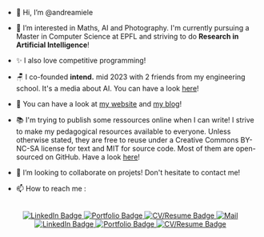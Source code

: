 - 👋 Hi, I’m @andreamiele

- 👀 I’m interested in Maths, AI and Photography. I'm currently pursuing a Master in Computer Science at EPFL and striving to do **Research in Artificial Intelligence**!
- ✨ I also love competitive programming!
- 🪑 I co-founded **intend.** mid 2023 with 2 friends from my engineering school. It's a media about AI. You can have a look [here]()!
- 📖 You can have a look at [my website](https://andreamiele.fr/) and [my blog](https://andreamiele.github.io/blog/)!
- 📚 I'm trying to publish some ressources online when I can write! I strive to make my pedagogical resources available to everyone.
Unless otherwise stated, they are free to reuse under a Creative Commons BY-NC-SA license for text and MIT for source code. Most of them are open-sourced on GitHub. Have a look [here](https://andreamiele.fr/resources.html)!

- 💞️ I’m looking to collaborate on projets! Don't hesitate to contact me!
- 📫 How to reach me :

<div align="center">
  <br>
  <div id="badges">
    <a href="https://www.linkedin.com/in/andrea-miele-/">
      <img src="https://img.shields.io/badge/LinkedIn-informational?style=for-the-badge&logo=linkedin&logoColor=white" alt="LinkedIn Badge" />
    </a>
    <a href="https://andreamiele.github.io">
      <img src="https://img.shields.io/badge/Portfolio-critical?style=for-the-badge" alt="Portfolio Badge" />
    </a>
    <a href="">
      <img src="https://img.shields.io/badge/-Resume%2FCV-blueviolet?style=for-the-badge" alt="CV/Resume Badge" />
    </a>
    <a href="">
      <img src="https://img.shields.io/badge/Gmail-D14836?style=for-the-badge&logo=gmail&logoColor=white" alt="Mail" />
    </a>
  </div>
  
  <div id="badges">
    <a href="https://github-profile-summary-cards.vercel.app/api/cards/profile-details?username={andreamiele}&theme=github">
      <img src="http://github-profile-summary-cards.vercel.app/api/cards/profile-details?username=andreamiele&theme=github" alt="LinkedIn Badge" />
    </a>
    <a href="https://github-readme-stats.vercel.app/api?username=andreamiele">
      <img src="https://github-readme-stats.vercel.app/api?username=andreamiele" alt="Portfolio Badge" />
    </a>
    <a href="https://github-readme-streak-stats.herokuapp.com/?user=andreamiele">
      <img src="https://github-readme-streak-stats.herokuapp.com/?user=andreamiele" alt="CV/Resume Badge" />
    </a>
    
  </div>
  <br>

  
</div>

<!---
andreamiele/andreamiele is a ✨ special ✨ repository because its `README.md` (this file) appears on your GitHub profile.
You can click the Preview link to take a look at your changes.
--->
